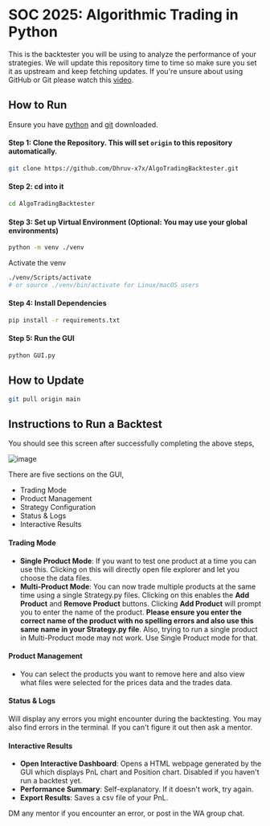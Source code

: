 # SOC 2025: Algorithmic Trading in Python

This is the backtester you will be using to analyze the performance of your strategies. We will update this repository time to time so make sure you set it as upstream and keep fetching updates. 
If you're unsure about using GitHub or Git please watch this [video](https://www.youtube.com/watch?v=vA5TTz6BXhY&ab_channel=TraversyMedia). 

## How to Run

Ensure you have [python](https://www.python.org/downloads/) and [git](https://git-scm.com/downloads) downloaded.

#### Step 1: Clone the Repository. This will set `origin` to this repository automatically. 
```bash
git clone https://github.com/Dhruv-x7x/AlgoTradingBacktester.git
```

#### Step 2: cd into it
```bash
cd AlgoTradingBacktester
```

#### Step 3: Set up Virtual Environment (Optional: You may use your global environments)
```bash
python -m venv ./venv
```
Activate the venv
```bash
./venv/Scripts/activate
# or source ./venv/bin/activate for Linux/macOS users
```

#### Step 4: Install Dependencies
```bash
pip install -r requirements.txt
```

#### Step 5: Run the GUI
```bash
python GUI.py
```

## How to Update
```bash
git pull origin main
```

## Instructions to Run a Backtest

You should see this screen after successfully completing the above steps,

![image](https://github.com/user-attachments/assets/5c7c36a8-34c8-44ce-90a9-126275aa65b3)

There are five sections on the GUI, 
- Trading Mode
- Product Management
- Strategy Configuration
- Status & Logs
- Interactive Results

#### Trading Mode
- **Single Product Mode**: If you want to test one product at a time you can use this. Clicking on this will directly open file explorer and let you choose the data files.
- **Multi-Product Mode**: You can now trade multiple products at the same time using a single Strategy.py files. Clicking on this enables the **Add Product** and **Remove Product** buttons. Clicking **Add Product** will prompt you to enter the name of the product. **Please ensure you enter the correct name of the product with no spelling errors and also use this same name in your Strategy.py file**. Also, trying to run a single product in Multi-Product mode may not work. Use Single Product mode for that.

#### Product Management
- You can select the products you want to remove here and also view what files were selected for the prices data and the trades data.

#### Status & Logs
Will display any errors you might encounter during the backtesting. You may also find errors in the terminal. If you can't figure it out then ask a mentor.

#### Interactive Results

- **Open Interactive Dashboard**: Opens a HTML webpage generated by the GUI which displays PnL chart and Position chart. Disabled if you haven't run a backtest yet.
- **Performance Summary**: Self-explanatory. If it doesn't work, try again.
- **Export Results**: Saves a csv file of your PnL.

DM any mentor if you encounter an error, or post in the WA group chat.
